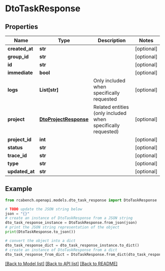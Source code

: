 # DtoTaskResponse


## Properties

Name | Type | Description | Notes
------------ | ------------- | ------------- | -------------
**created_at** | **str** |  | [optional] 
**group_id** | **str** |  | [optional] 
**id** | **str** |  | [optional] 
**immediate** | **bool** |  | [optional] 
**logs** | **List[str]** | Only included when specifically requested | [optional] 
**project** | [**DtoProjectResponse**](DtoProjectResponse.md) | Related entities (only included when specifically requested) | [optional] 
**project_id** | **int** |  | [optional] 
**status** | **str** |  | [optional] 
**trace_id** | **str** |  | [optional] 
**type** | **str** |  | [optional] 
**updated_at** | **str** |  | [optional] 

## Example

```python
from rcabench.openapi.models.dto_task_response import DtoTaskResponse

# TODO update the JSON string below
json = "{}"
# create an instance of DtoTaskResponse from a JSON string
dto_task_response_instance = DtoTaskResponse.from_json(json)
# print the JSON string representation of the object
print(DtoTaskResponse.to_json())

# convert the object into a dict
dto_task_response_dict = dto_task_response_instance.to_dict()
# create an instance of DtoTaskResponse from a dict
dto_task_response_from_dict = DtoTaskResponse.from_dict(dto_task_response_dict)
```
[[Back to Model list]](../README.md#documentation-for-models) [[Back to API list]](../README.md#documentation-for-api-endpoints) [[Back to README]](../README.md)


